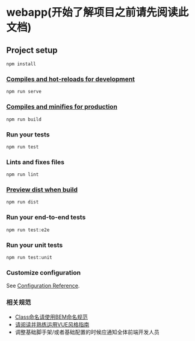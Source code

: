 # webapp(开始了解项目之前请先阅读此文档)

## Project setup
```
npm install
```

### [Compiles and hot-reloads for development](https://cli.vuejs.org/zh/guide/cli-service.html#vue-cli-service-serve)
```
npm run serve
```

### [Compiles and minifies for production](https://cli.vuejs.org/zh/guide/cli-service.html#vue-cli-service-build)
```
npm run build
```

### Run your tests
```
npm run test
```

### Lints and fixes files
```
npm run lint
```

### [Preview dist when build](https://cli.vuejs.org/zh/guide/deployment.html#%E6%9C%AC%E5%9C%B0%E9%A2%84%E8%A7%88)
```
npm run dist
```

### Run your end-to-end tests
```
npm run test:e2e
```

### Run your unit tests
```
npm run test:unit
```

### Customize configuration
See [Configuration Reference](https://cli.vuejs.org/config/).

### 相关规范
- [Class命名请使用BEM命名规范](https://segmentfault.com/a/1190000012705634)
- [请阅读并熟练运用VUE风格指南](https://cn.vuejs.org/v2/style-guide/)
- 调整基础脚手架/或者基础配置的时候应通知全体前端开发人员
